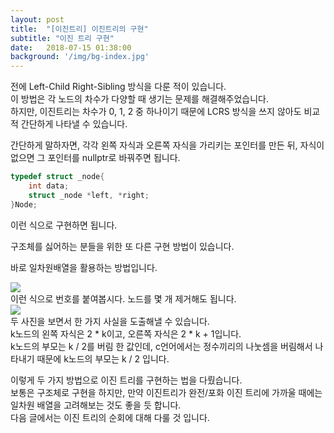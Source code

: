 ```yaml
---
layout: post
title:  "[이진트리] 이진트리의 구현"
subtitle: "이진 트리 구현"
date:   2018-07-15 01:38:00
background: '/img/bg-index.jpg'
---
```


전에 Left-Child Right-Sibling 방식을 다룬 적이 있습니다.<br>
이 방법은 각 노드의 차수가 다양할 때 생기는 문제를 해결해주었습니다.<br>
하지만, 이진트리는 차수가 0, 1, 2 중 하나이기 때문에 LCRS 방식을 쓰지 않아도 비교적 간단하게 나타낼 수 있습니다.

간단하게 말하자면, 각각 왼쪽 자식과 오른쪽 자식을 가리키는 포인터를 만든 뒤, 자식이 없으면 그 포인터를 nullptr로 바꿔주면 됩니다.
```cpp
typedef struct _node{
    int data;
    struct _node *left, *right;
}Node;
```
이런 식으로 구현하면 됩니다.

구조체를 싫어하는 분들을 위한 또 다른 구현 방법이 있습니다.

바로 일차원배열을 활용하는 방법입니다.

<img src = "https://i.imgur.com/HoPEXKq.png"><br>
이런 식으로 번호를 붙여봅시다. 노드를 몇 개 제거해도 됩니다.<br>
<img src = "https://i.imgur.com/8Jjd4LV.png"><br>
두 사진을 보면서 한 가지 사실을 도출해낼 수 있습니다.<br>
k노드의 왼쪽 자식은 2 * k이고, 오른쪽 자식은 2 * k + 1입니다.<br>
k노드의 부모는 k / 2를 버림 한 값인데, c언어에서는 정수끼리의 나눗셈을 버림해서 나타내기 때문에 k노드의 부모는 k / 2 입니다.

이렇게 두 가지 방법으로 이진 트리를 구현하는 법을 다뤘습니다.<br>
보통은 구조체로 구현을 하지만, 만약 이진트리가 완전/포화 이진 트리에 가까울 때에는 일차원 배열을 고려해보는 것도 좋을 듯 합니다.<br>
다음 글에서는 이진 트리의 순회에 대해 다룰 것 입니다.
